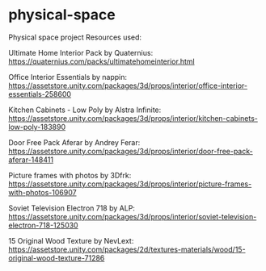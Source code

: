 # physical-space
 Physical space project
Resources used:

Ultimate Home Interior Pack by Quaternius: https://quaternius.com/packs/ultimatehomeinterior.html

Office Interior Essentials by nappin: https://assetstore.unity.com/packages/3d/props/interior/office-interior-essentials-258600

Kitchen Cabinets - Low Poly by Alstra Infinite: https://assetstore.unity.com/packages/3d/props/interior/kitchen-cabinets-low-poly-183890

Door Free Pack Aferar by Andrey Ferar: https://assetstore.unity.com/packages/3d/props/interior/door-free-pack-aferar-148411

Picture frames with photos by 3Dfrk: https://assetstore.unity.com/packages/3d/props/interior/picture-frames-with-photos-106907

Soviet Television Electron 718 by ALP: https://assetstore.unity.com/packages/3d/props/interior/soviet-television-electron-718-125030

15 Original Wood Texture by NevLext: https://assetstore.unity.com/packages/2d/textures-materials/wood/15-original-wood-texture-71286
